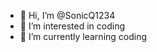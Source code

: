 - 👋 Hi, I’m @SonicQ1234
- 👀 I’m interested in coding 
- 🌱 I’m currently learning coding

<!---
Currently he is making bot...
--->
